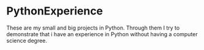 # PythonExperience
These are my small and big projects in Python. Through them I try to demonstrate that i have an experience in Python without having a computer science degree.
